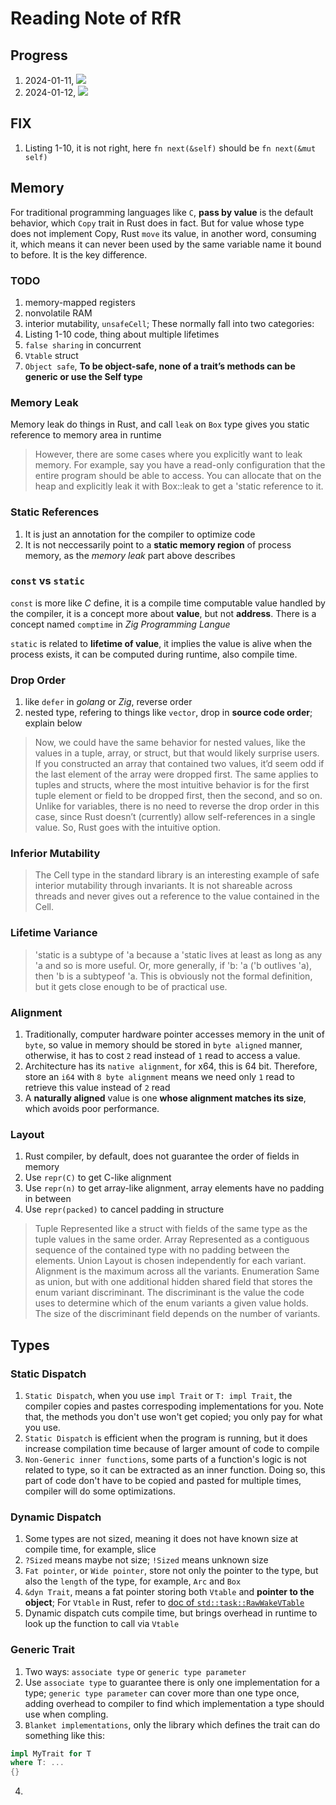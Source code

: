 # Reading Note of RfR

## Progress

1. 2024-01-11, ![](https://geps.dev/progress/10)
1. 2024-01-12, ![](https://geps.dev/progress/12)

## FIX

1. Listing 1-10, it is not right, here `fn next(&self)` should be `fn next(&mut self)`

## Memory

For traditional programming languages like `C`, __pass by value__ is the default behavior, which `Copy` trait in Rust does in fact. But for value whose type does not implement Copy, Rust `move` its value, in another word, consuming it, which means it can never been used by the same variable name it bound to before. It is the key difference.

### TODO

1. memory-mapped registers
2. nonvolatile RAM
3. interior mutability, `unsafeCell`; These normally fall into two categories: 
4. Listing 1-10 code, thing about multiple lifetimes
5. `false sharing` in concurrent
6. `Vtable` struct
7. `Object safe`, __To be object-safe, none of a trait’s methods can be generic or use the Self type__

### Memory Leak

Memory leak do things in Rust, and call `leak` on `Box` type gives you static reference to memory area in runtime

> However, there are some cases where you explicitly want to leak memory. For example, say you have a read-only configuration that the entire program should be able to access. You can allocate that on the heap and explicitly leak it with Box::leak to get a 'static reference to it.

### Static References

1. It is just an annotation for the compiler to optimize code
2. It is not neccessarily point to a __static memory region__ of process memory, as the _memory leak_ part above describes

### `const` vs `static`

`const` is more like _C_ define, it is a compile time computable value handled by the compiler, it is a concept more about __value__, but not __address__. There is a concept named `comptime` in _Zig Programming Langue_

`static` is related to __lifetime of value__, it implies the value is alive when the process exists, it can be computed during runtime, also compile time.

### Drop Order

1. like `defer` in _golang_ or _Zig_, reverse order
2. nested type, refering to things like `vector`, drop in __source code order__; explain below

> Now, we could have the same behavior for nested values, like the values in a tuple, array, or struct, but that would likely surprise users. If you constructed an array that contained two values, it’d seem odd if the last element of the array were dropped first. The same applies to tuples and structs, where the most intuitive behavior is for the first tuple element or field to be dropped first, then the second, and so on. Unlike for variables, there is no need to reverse the drop order in this case, since Rust doesn’t (currently) allow self-references in a single value. So, Rust goes with the intuitive option.

### Inferior Mutability

> The Cell type in the standard library is an interesting example of safe interior mutability through invariants. It is not shareable across threads and never gives out a reference to the value contained in the Cell.

### Lifetime Variance

> 'static is a subtype of 'a because a 'static lives at least as long as any 'a and so is more useful. Or, more generally, if 'b: 'a ('b outlives 'a), then 'b is a subtypeof 'a. This is obviously not the formal definition, but it gets close enough to be of practical use.

### Alignment

1. Traditionally, computer hardware pointer accesses memory in the unit of `byte`, so value in memory should be stored in `byte aligned` manner, otherwise, it has to cost `2` read instead of `1` read to access a value.
2. Architecture has its `native alignment`, for x64, this is 64 bit. Therefore, store an `i64` with `8 byte alignment` means we need only `1` read to retrieve this value instead of `2` read
3. A __naturally aligned__ value is one __whose alignment matches its size__, which avoids poor performance.

### Layout

1. Rust compiler, by default, does not guarantee the order of fields in memory
2. Use `repr(C)` to get C-like alignment
3. Use `repr(n)` to get array-like alignment, array elements have no padding in between
4. Use `repr(packed)` to cancel padding in structure

> Tuple Represented like a struct with fields of the same type as the tuple values in the same order. 
> Array Represented as a contiguous sequence of the contained type with no padding between the elements. 
> Union Layout is chosen independently for each variant. Alignment is the maximum across all the variants. 
> Enumeration Same as union, but with one additional hidden shared field that stores the enum variant discriminant. The discriminant is the value the code uses to determine which of the enum variants a given value holds. The size of the discriminant field depends on the number of variants.

## Types

### Static Dispatch

1. `Static Dispatch`, when you use `impl Trait` or `T: impl Trait`, the compiler copies and pastes correspoding implementations for you. Note that, the methods you don't use won't get copied; you only pay for what you use.
2. `Static Dispatch` is efficient when the program is running, but it does increase compilation time because of larger amount of code to compile
3. `Non-Generic inner functions`, some parts of a function's logic is not related to type, so it can be extracted as an inner function. Doing so, this part of code don't have to be copied and pasted for multiple times, compiler will do some optimizations.

### Dynamic Dispatch

1. Some types are not sized, meaning it does not have known size at compile time, for example, slice
2. `?Sized` means maybe not size; `!Sized` means unknown size
3. `Fat pointer`, or `Wide pointer`, store not only the pointer to the type, but also the `length` of the type, for example, `Arc` and `Box`
4. `&dyn Trait`, means a fat pointer storing both `Vtable` and __pointer to the object__; For `Vtable` in Rust, refer to [doc of `std::task::RawWakeVTable`](TODO)
5. Dynamic dispatch cuts compile time, but brings overhead in runtime to look up the function to call via `Vtable`

### Generic Trait

1. Two ways: `associate type` or `generic type parameter`
2. Use `associate type` to guarantee there is only one implementation for a type; `generic type parameter` can cover more than one type once, adding overhead to compiler to find which implementation a type should use when compling.
3. `Blanket implementations`, only the library which defines the trait can do something like this:

```Rust
impl MyTrait for T
where T: ...
{}
```
4. 
